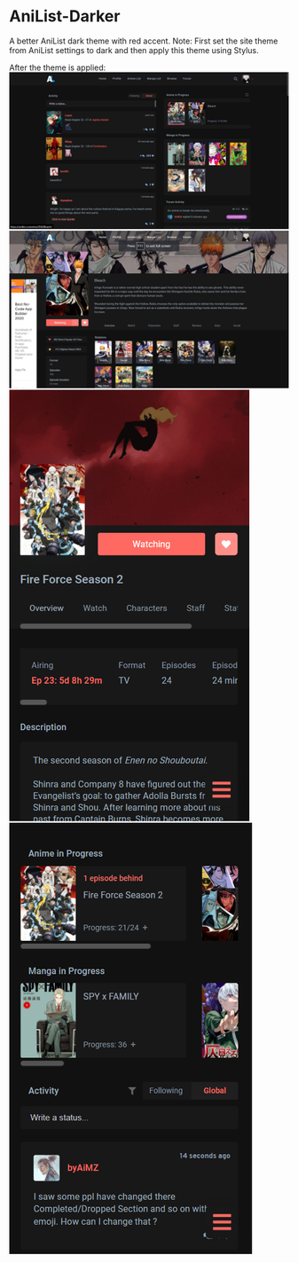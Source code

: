 # AniList-Darker
A better AniList dark theme with red accent.
Note: First set the site theme from AniList settings to dark and then apply this theme using Stylus.

After the theme is applied:
![](Images/Theme%20Screenshot%203.jpg)
![](Images/Theme%20Screenshot%204.jpg)
![](Images/Theme%20Screenshot%202.jpg)
![](Images/Theme%20Screenshot%201.jpg)
